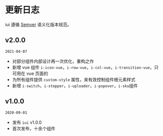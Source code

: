 # 更新日志

iui 遵循 [Semver](https://semver.org/lang/zh-CN/) 语义化版本规范。

## v2.0.0

`2021-04-07`

- 对部分组件内部设计再一次优化，重构之作
- 新增 vue 组件 `i-icon-vue`，`i-row-vue`，`i-col-vue`，`i-transition-vue`，只可用在 vue 页面的
- 为所有组件提供 `custom-style` 属性，来有效控制组件根元素样式
- 新增 `i-switch`，`i-stepper`，`i-uploader`，`i-popover`，`i-sku`组件

## v1.0.0

`2020-09-01`

- 发布 `iui` v1.0.0
- 首次发布，十余个组件
